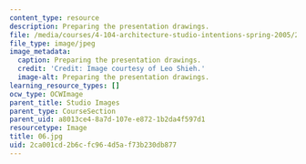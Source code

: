 ```yaml
---
content_type: resource
description: Preparing the presentation drawings.
file: /media/courses/4-104-architecture-studio-intentions-spring-2005/2ca001cd2b6cfc964d5af73b230db877_06.jpg
file_type: image/jpeg
image_metadata:
  caption: Preparing the presentation drawings.
  credit: 'Credit: Image courtesy of Leo Shieh.'
  image-alt: Preparing the presentation drawings.
learning_resource_types: []
ocw_type: OCWImage
parent_title: Studio Images
parent_type: CourseSection
parent_uid: a8013ce4-8a7d-107e-e872-1b2da4f597d1
resourcetype: Image
title: 06.jpg
uid: 2ca001cd-2b6c-fc96-4d5a-f73b230db877
---
```

